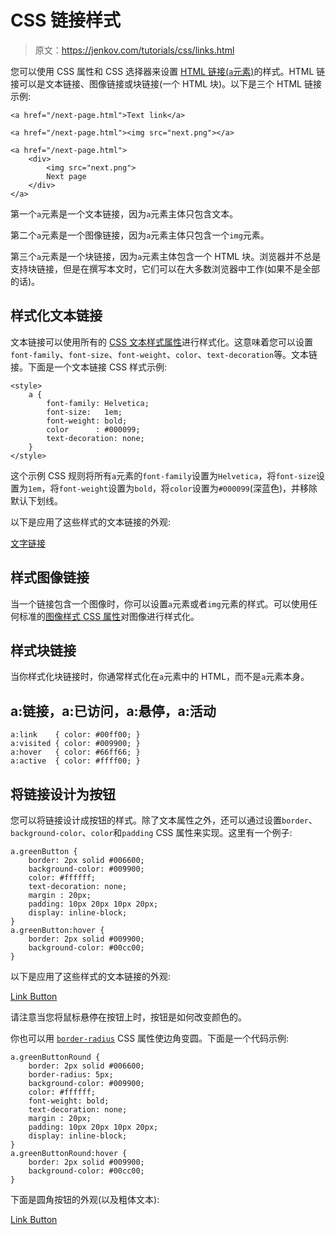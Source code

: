 # CSS 链接样式

> 原文：<https://jenkov.com/tutorials/css/links.html>

您可以使用 CSS 属性和 CSS 选择器来设置 [HTML 链接(`a`元素)](/html4/links.html)的样式。HTML 链接可以是文本链接、图像链接或块链接(一个 HTML 块)。以下是三个 HTML 链接示例:

```
<a href="/next-page.html">Text link</a>

<a href="/next-page.html"><img src="next.png"></a>

<a href="/next-page.html">
    <div>
        <img src="next.png">
        Next page
    </div>
</a>

```

第一个`a`元素是一个文本链接，因为`a`元素主体只包含文本。

第二个`a`元素是一个图像链接，因为`a`元素主体只包含一个`img`元素。

第三个`a`元素是一个块链接，因为`a`元素主体包含一个 HTML 块。浏览器并不总是支持块链接，但是在撰写本文时，它们可以在大多数浏览器中工作(如果不是全部的话)。

## 样式化文本链接

文本链接可以使用所有的 [CSS 文本样式属性](/css/text.html)进行样式化。这意味着您可以设置`font-family`、`font-size`、`font-weight`、`color`、`text-decoration`等。文本链接。下面是一个文本链接 CSS 样式示例:

```
<style>
    a {
        font-family: Helvetica;
        font-size:   1em;
        font-weight: bold;
        color      : #000099;
        text-decoration: none;
    }
</style>

```

这个示例 CSS 规则将所有`a`元素的`font-family`设置为`Helvetica`，将`font-size`设置为`1em`，将`font-weight`设置为`bold`，将`color`设置为`#000099`(深蓝色)，并移除默认下划线。

以下是应用了这些样式的文本链接的外观:

[文字链接](#)

## 样式图像链接

当一个链接包含一个图像时，你可以设置`a`元素或者`img`元素的样式。可以使用任何标准的[图像样式 CSS 属性](/css/images.html)对图像进行样式化。

## 样式块链接

当你样式化块链接时，你通常样式化在`a`元素中的 HTML，而不是`a`元素本身。

## a:链接，a:已访问，a:悬停，a:活动

```
a:link    { color: #00ff00; }
a:visited { color: #009900; }
a:hover   { color: #66ff66; }
a:active  { color: #ffff00; }

```

## 将链接设计为按钮

您可以将链接设计成按钮的样式。除了文本属性之外，还可以通过设置`border`、`background-color`、`color`和`padding` CSS 属性来实现。这里有一个例子:

```
a.greenButton {
    border: 2px solid #006600;
    background-color: #009900;
    color: #ffffff;
    text-decoration: none;
    margin : 20px;
    padding: 10px 20px 10px 20px;
    display: inline-block;
}
a.greenButton:hover {
    border: 2px solid #009900;
    background-color: #00cc00;
}

```

以下是应用了这些样式的文本链接的外观:

[Link Button](#)

请注意当您将鼠标悬停在按钮上时，按钮是如何改变颜色的。

你也可以用 [`border-radius`](//css/border.html#border-radius) CSS 属性使边角变圆。下面是一个代码示例:

```
a.greenButtonRound {
    border: 2px solid #006600;
    border-radius: 5px;
    background-color: #009900;
    color: #ffffff;
    font-weight: bold;
    text-decoration: none;
    margin : 20px;
    padding: 10px 20px 10px 20px;
    display: inline-block;
}
a.greenButtonRound:hover {
    border: 2px solid #009900;
    background-color: #00cc00;
}

```

下面是圆角按钮的外观(以及粗体文本):

 [Link Button](#)